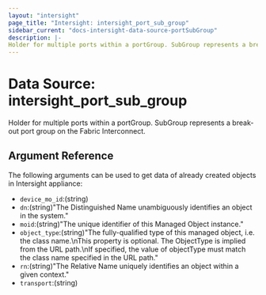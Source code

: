 ```yaml
---
layout: "intersight"
page_title: "Intersight: intersight_port_sub_group"
sidebar_current: "docs-intersight-data-source-portSubGroup"
description: |-
Holder for multiple ports within a portGroup. SubGroup represents a break-out port group on the Fabric Interconnect.
---
```


# Data Source: intersight_port_sub_group
Holder for multiple ports within a portGroup. SubGroup represents a break-out port group on the Fabric Interconnect.
## Argument Reference
The following arguments can be used to get data of already created objects in Intersight appliance:
* `device_mo_id`:(string)
* `dn`:(string)"The Distinguished Name unambiguously identifies an object in the system."
* `moid`:(string)"The unique identifier of this Managed Object instance."
* `object_type`:(string)"The fully-qualified type of this managed object, i.e. the class name.\nThis property is optional. The ObjectType is implied from the URL path.\nIf specified, the value of objectType must match the class name specified in the URL path."
* `rn`:(string)"The Relative Name uniquely identifies an object within a given context."
* `transport`:(string)
